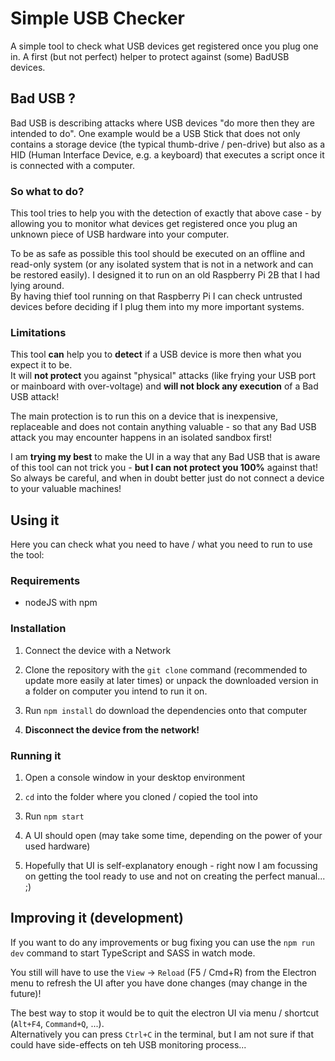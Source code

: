 # Simple USB Checker

A simple tool to check what USB devices get registered once you plug one in. A first (but not perfect) helper to protect against (some) BadUSB devices.

## Bad USB ?

Bad USB is describing attacks where USB devices "do more then they are intended to do". One example  would be a USB Stick that does not only contains a storage device (the typical thumb-drive / pen-drive) but also as a HID (Human Interface Device, e.g. a keyboard) that executes a script once it is connected with a computer.

### So what to do?

This tool tries to help you with the detection of exactly that above case - by allowing you to monitor what devices get registered once you plug an unknown piece of USB hardware into your computer.

To be as safe as possible this tool should be executed on an offline and read-only system (or any isolated system that is not in a network and can be restored easily). I designed it to run on an old Raspberry Pi 2B that I had lying around.  
By having thief tool running on that Raspberry Pi I can check untrusted devices before deciding if I plug them into my more important systems.

### Limitations

This tool **can** help you to **detect** if a USB device is more then what you expect it to be.  
It will **not protect** you against "physical" attacks (like frying your USB port or mainboard with over-voltage) and **will not block any execution** of a Bad USB attack!

The main protection is to run this on a device that is inexpensive, replaceable and does not contain anything valuable - so that any Bad USB attack you may encounter happens in an isolated sandbox first!

I am **trying my best** to make the UI in a way that any Bad USB that is aware of this tool can not trick you - **but I can not protect you 100%** against that! So always be careful, and when in doubt better just do not connect a device to your valuable machines!

## Using it

Here you can check what you need to have / what you need to run to use the tool:

### Requirements

- nodeJS with npm

### Installation

1. Connect the device with a Network

2. Clone the repository with the `git clone` command (recommended to update more easily at later times) or unpack the downloaded version in a folder on computer you intend to run it on.

3. Run `npm install` do download the dependencies onto that computer

4. **Disconnect the device from the network!**

### Running it

1. Open a console window in your desktop environment

2. `cd` into the folder where you cloned / copied the tool into

3. Run `npm start`

4. A UI should open (may take some time, depending on the power of your used hardware)

5. Hopefully that UI is self-explanatory enough - right now I am focussing on getting the tool ready to use and not on creating the perfect manual... ;)

## Improving it (development)

If you want to do any improvements or bug fixing you can use the `npm run dev` command to start TypeScript and SASS in watch mode.

You still will have to use the `View` -> `Reload` (F5 / Cmd+R) from the Electron menu to refresh the UI after you have done changes (may change in the future)!

The best way to stop it would be to quit the electron UI via menu / shortcut (`Alt+F4`, `Command+Q`, ...).  
Alternatively you can press `Ctrl+C` in the terminal, but I am not sure if that could have side-effects on teh USB monitoring process...
